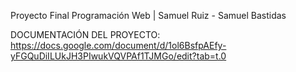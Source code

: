 Proyecto Final Programación Web | Samuel Ruiz - Samuel Bastidas

DOCUMENTACIÓN DEL PROYECTO: https://docs.google.com/document/d/1ol6BsfpAEfy-yFGQuDiILUkJH3PIwukVQVPAf1TJMGo/edit?tab=t.0
